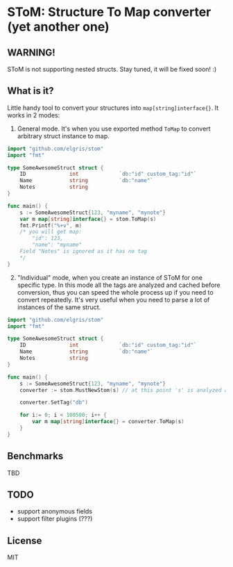 # SToM: Structure To Map converter (yet another one)

## WARNING!
SToM is not supporting nested structs. Stay tuned, it will be fixed soon! :)

## What is it?
Little handy tool to convert your structures into `map[string]interface{}`. It works in 2 modes:
1. General mode. It's when you use exported method `ToMap` to convert arbitrary struct instance to map.
```go
import "github.com/elgris/stom"
import "fmt"

type SomeAwesomeStruct struct {
    ID              int             `db:"id" custom_tag:"id"`
    Name            string          `db:"name"`
    Notes           string
}

func main() {
    s := SomeAwesomeStruct{123, "myname", "mynote"}
    var m map[string]interface{} = stom.ToMap(s)
    fmt.Printf("%+v", m)
    /* you will get map:
        "id": 123,
        "name": "myname"
    Field "Notes" is ignored as it has no tag
    */
}
```

2. "Individual" mode, when you create an instance of SToM for one specific type. In this mode all the tags are analyzed and cached before conversion, thus you can speed the whole process up if you need to convert repeatedly. It's very useful when you need to parse a lot of instances of the same struct.
```go
import "github.com/elgris/stom"
import "fmt"

type SomeAwesomeStruct struct {
    ID              int             `db:"id" custom_tag:"id"`
    Name            string          `db:"name"`
    Notes           string
}

func main() {
    s := SomeAwesomeStruct{123, "myname", "mynote"}
    converter := stom.MustNewStom(s) // at this point 's' is analyzed and tags 'id' and 'name' are cached for future use

    converter.SetTag("db")

    for i:= 0; i < 100500; i++ {
        var m map[string]interface{} = converter.ToMap(s)
    }
}
```

## Benchmarks
TBD

## TODO
- support anonymous fields
- support filter plugins (???)

## License
MIT
